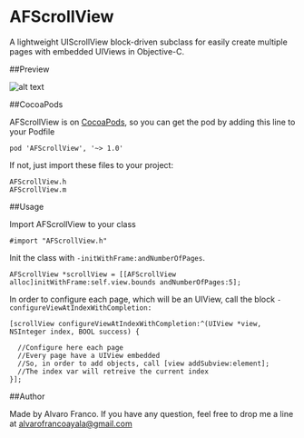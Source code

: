 AFScrollView
=======================

A lightweight UIScrollView block-driven subclass for easily create multiple pages with embedded UIViews in Objective-C.

##Preview

![alt text](https://raw.github.com/AlvaroFranco/AFScrollView/master/preview.gif "Example")

##CocoaPods

AFScrollView is on [CocoaPods](http://cocoapods.org), so you can get the pod by adding this line to your Podfile

    pod 'AFScrollView', '~> 1.0'

If not, just import these files to your project:

    AFScrollView.h
    AFScrollView.m

##Usage

Import AFScrollView to your class

    #import "AFScrollView.h"

Init the class with ```-initWithFrame:andNumberOfPages```.

    AFScrollView *scrollView = [[AFScrollView alloc]initWithFrame:self.view.bounds andNumberOfPages:5];

In order to configure each page, which will be an UIView, call the block ```-configureViewAtIndexWithCompletion:```

    [scrollView configureViewAtIndexWithCompletion:^(UIView *view, NSInteger index, BOOL success) {

      //Configure here each page
      //Every page have a UIView embedded
      //So, in order to add objects, call [view addSubview:element];
      //The index var will retreive the current index
    }];

##Author

Made by Alvaro Franco. If you have any question, feel free to drop me a line at [alvarofrancoayala@gmail.com](mailto:alvarofrancoayala@gmail.com)